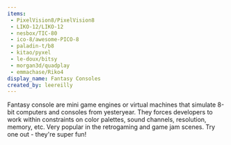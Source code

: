 ```yaml
---
items:
 - PixelVision8/PixelVision8
 - LIKO-12/LIKO-12
 - nesbox/TIC-80
 - ico-8/awesome-PICO-8
 - paladin-t/b8
 - kitao/pyxel
 - le-doux/bitsy
 - morgan3d/quadplay
 - emmachase/Riko4
display_name: Fantasy Consoles
created_by: leereilly
---
```

Fantasy console are mini game engines or virtual machines that simulate 8-bit computers and consoles from yesteryear. They forces developers to work within constraints on color palettes, sound channels, resolution, memory, etc. Very popular in the retrogaming and game jam scenes. Try one out - they're super fun!